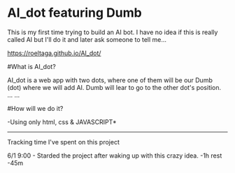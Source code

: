 # AI_dot featuring Dumb

This is my first time trying to build an AI bot. 
I have no idea if this is really called AI but I'll do it and later ask someone to tell me...

https://roeltaga.github.io/AI_dot/

#What is AI_dot?

AI_dot is a web app with two dots, where one of them will be our Dumb (dot) where we will add AI.
Dumb will lear to go to the other dot's position.
...
...

#How will we do it?

-Using only html, css & JAVASCRIPT*


________________________________________
Tracking time I've spent on this project

6/1 9:00 - Starded the project after waking up with this crazy idea.
    -1h rest
    -45m